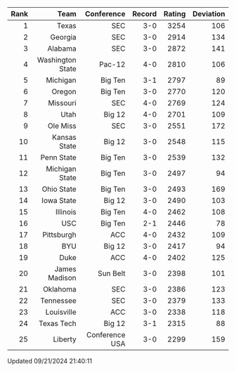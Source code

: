 | Rank  | Team                 | Conference           | Record   | Rating | Deviation |
| ---:  | ---:                 | ---:                 | ---:     | ---:   | ---:      |
| 1     | Texas                | SEC                  | 3-0      | 3254   | 106       |
| 2     | Georgia              | SEC                  | 3-0      | 2914   | 134       |
| 3     | Alabama              | SEC                  | 3-0      | 2872   | 141       |
| 4     | Washington State     | Pac-12               | 4-0      | 2810   | 106       |
| 5     | Michigan             | Big Ten              | 3-1      | 2797   | 89        |
| 6     | Oregon               | Big Ten              | 3-0      | 2770   | 120       |
| 7     | Missouri             | SEC                  | 4-0      | 2769   | 124       |
| 8     | Utah                 | Big 12               | 4-0      | 2701   | 109       |
| 9     | Ole Miss             | SEC                  | 3-0      | 2551   | 172       |
| 10    | Kansas State         | Big 12               | 3-0      | 2548   | 115       |
| 11    | Penn State           | Big Ten              | 3-0      | 2539   | 132       |
| 12    | Michigan State       | Big Ten              | 3-0      | 2497   | 94        |
| 13    | Ohio State           | Big Ten              | 3-0      | 2493   | 169       |
| 14    | Iowa State           | Big 12               | 3-0      | 2490   | 103       |
| 15    | Illinois             | Big Ten              | 4-0      | 2462   | 108       |
| 16    | USC                  | Big Ten              | 2-1      | 2446   | 78        |
| 17    | Pittsburgh           | ACC                  | 4-0      | 2432   | 109       |
| 18    | BYU                  | Big 12               | 3-0      | 2417   | 94        |
| 19    | Duke                 | ACC                  | 4-0      | 2402   | 125       |
| 20    | James Madison        | Sun Belt             | 3-0      | 2398   | 101       |
| 21    | Oklahoma             | SEC                  | 3-0      | 2386   | 123       |
| 22    | Tennessee            | SEC                  | 3-0      | 2379   | 133       |
| 23    | Louisville           | ACC                  | 3-0      | 2338   | 118       |
| 24    | Texas Tech           | Big 12               | 3-1      | 2315   | 88        |
| 25    | Liberty              | Conference USA       | 3-0      | 2299   | 159       |

Updated 09/21/2024 21:40:11
